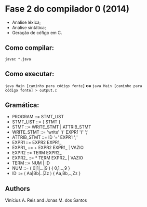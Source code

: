 Fase 2 do compilador 0 (2014)
============================
* Análise léxica;
* Análise sintática;
* Geração de cófigo em C.

Como compilar:
-------------
`javac *.java`

Como executar:
--------------
`java Main [caminho para código fonte]`
**ou**
`java Main [caminho para código fonte] > output.c`


Gramática:
----------
 * PROGRAM		::= STMT_LIST
 * STMT_LIST	::= { STMT }
 * STMT 		::=  WRITE_STMT | ATTRIB_STMT 
 * WRITE_STMT	::= 'write' '(' EXPR1 ')' ';'
 * ATTRIB_STMT	::= ID '=' EXPR1 ';'
 * EXPR1		::= EXPR2 EXPR1_
 * EXPR1_		::= + EXPR2 EXPR1_ | VAZIO
 * EXPR2		::= TERM EXPR2_
 * EXPR2_		::= * TERM EXPR2_  | VAZIO
 * TERM			::= NUM | ID
 * NUM			::= ( 0|1|...|9 ) { 0,1,..,9 }
 * ID			::= ( Aa|Bb|..|Zz ) { Aa,Bb,..,Zz }

Authors
-------
Vinícius A. Reis and Jonas M. dos Santos
